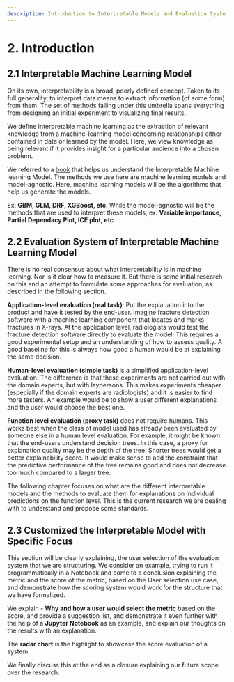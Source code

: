 ```yaml
---
description: Introduction to Interpretable Models and Evaluation Systems
---
```


# 2. Introduction

## 2.1 Interpretable Machine Learning Model

On its own, interpretability is a broad, poorly defined concept. Taken to its full generality, to interpret data means to extract information \(of some form\) from them. The set of methods falling under this umbrella spans everything from designing an initial experiment to visualizing final results.

We define interpretable machine learning as the extraction of relevant knowledge from a machine-learning model concerning relationships either contained in data or learned by the model. Here, we view knowledge as being relevant if it provides insight for a particular audience into a chosen problem.

We referred to a [book](https://christophm.github.io/interpretable-ml-book/simple.html) that helps us understand the Interpretable Machine learning Model. The methods we use here are machine learning models and model-agnostic. Here, machine learning models will be the algorithms that help us generate the models.

Ex: **GBM, GLM, DRF, XGBoost, etc**. While the model-agnostic will be the methods that are used to interpret these models, ex: **Variable importance, Partial Dependacy Plot, ICE plot, etc**.

## 2.2 Evaluation System of Interpretable Machine Learning Model

There is no real consensus about what interpretability is in machine learning. Nor is it clear how to measure it. But there is some initial research on this and an attempt to formulate some approaches for evaluation, as described in the following section.

**Application-level evaluation \(real task\)**: Put the explanation into the product and have it tested by the end-user. Imagine fracture detection software with a machine learning component that locates and marks fractures in X-rays. At the application level, radiologists would test the fracture detection software directly to evaluate the model. This requires a good experimental setup and an understanding of how to assess quality. A good baseline for this is always how good a human would be at explaining the same decision.

**Human-level evaluation \(simple task\)** is a simplified application-level evaluation. The difference is that these experiments are not carried out with the domain experts, but with laypersons. This makes experiments cheaper \(especially if the domain experts are radiologists\) and it is easier to find more testers. An example would be to show a user different explanations and the user would choose the best one.

**Function level evaluation \(proxy task\)** does not require humans. This works best when the class of model used has already been evaluated by someone else in a human level evaluation. For example, it might be known that the end-users understand decision trees. In this case, a proxy for explanation quality may be the depth of the tree. Shorter trees would get a better explainability score. It would make sense to add the constraint that the predictive performance of the tree remains good and does not decrease too much compared to a larger tree.

The following chapter focuses on what are the different interpretable models and the methods to evaluate them for explanations on individual predictions on the function level. This is the current research we are dealing with to understand and propose some standards.

## 2.3 Customized the Interpretable Model with Specific Focus

This section will be clearly explaining, the user selection of the evaluation system that we are structuring. We consider an example, trying to run it programmatically in a Notebook and come to a conclusion explaining the metric and the score of the metric, based on the User selection use case, and demonstrate how the scoring system would work for the structure that we have formalized.

We explain - **Why and how a user would select the metric** based on the score, and provide a suggestion list, and demonstrate it even further with the help of a **Jupyter Notebook** as an example, and explain our thoughts on the results with an explanation.

The **radar chart** is the highlight to showcase the score evaluation of a system.

 We finally discuss this at the end as a closure explaining our future scope over the research.

